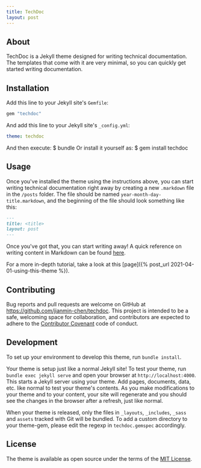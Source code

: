 ```yaml
---
title: TechDoc
layout: post
---
```


## About
TechDoc is a Jekyll theme designed for writing technical documentation. The templates that come with it are very minimal, so you can quickly get started writing documentation.

## Installation
Add this line to your Jekyll site's `Gemfile`:
```ruby
gem "techdoc"
```
And add this line to your Jekyll site's `_config.yml`:
```yaml
theme: techdoc
```
And then execute:
    $ bundle
Or install it yourself as:
    $ gem install techdoc

## Usage
Once you've installed the theme using the instructions above, you can start writing technical documentation right away by creating a new `.markdown` file in the `/posts` folder. The file should be named `year-month-day-title.markdown`, and the beginning of the file should look something like this:
```markdown
---
title: <title>
layout: post
---
```
Once you've got that, you can start writing away! A quick reference on writing content in Markdown can be found [here](https://kramdown.gettalong.org/quickref.html).

For a more in-depth tutorial, take a look at this [page]({% post_url 2021-04-01-using-this-theme %}).

## Contributing
Bug reports and pull requests are welcome on GitHub at https://github.com/jianmin-chen/techdoc. This project is intended to be a safe, welcoming space for collaboration, and contributors are expected to adhere to the [Contributor Covenant](http://contributor-covenant.org) code of conduct.

## Development
To set up your environment to develop this theme, run `bundle install`.

Your theme is setup just like a normal Jekyll site! To test your theme, run `bundle exec jekyll serve` and open your browser at `http://localhost:4000`. This starts a Jekyll server using your theme. Add pages, documents, data, etc. like normal to test your theme's contents. As you make modifications to your theme and to your content, your site will regenerate and you should see the changes in the browser after a refresh, just like normal.

When your theme is released, only the files in `_layouts`, `_includes`, `_sass` and `assets` tracked with Git will be bundled.
To add a custom directory to your theme-gem, please edit the regexp in `techdoc.gemspec` accordingly.

## License
The theme is available as open source under the terms of the [MIT License](https://opensource.org/licenses/MIT).
